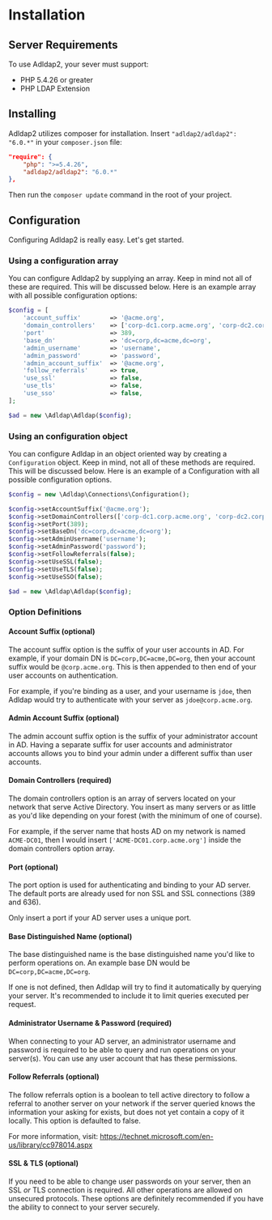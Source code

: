 # Installation

## Server Requirements

To use Adldap2, your sever must support:

- PHP 5.4.26 or greater
- PHP LDAP Extension

## Installing

Adldap2 utilizes composer for installation. Insert `"adldap2/adldap2": "6.0.*"` in your `composer.json` file:

```json
"require": {
    "php": ">=5.4.26",
    "adldap2/adldap2": "6.0.*"
},
```

Then run the `composer update` command in the root of your project.

## Configuration

Configuring Adldap2 is really easy. Let's get started.

### Using a configuration array

You can configure Adldap2 by supplying an array. Keep in mind not all of these are required. This will be discussed below.
Here is an example array with all possible configuration options:

```php
$config = [
    'account_suffix'        => '@acme.org',
    'domain_controllers'    => ['corp-dc1.corp.acme.org', 'corp-dc2.corp.acme.org'],
    'port'                  => 389,
    'base_dn'               => 'dc=corp,dc=acme,dc=org',
    'admin_username'        => 'username',
    'admin_password'        => 'password',
    'admin_account_suffix'  => '@acme.org',
    'follow_referrals'      => true,
    'use_ssl'               => false,
    'use_tls'               => false,
    'use_sso'               => false,
];

$ad = new \Adldap\Adldap($config);
```

### Using an configuration object

You can configure Adldap in an object oriented way by creating a `Configuration` object. Keep in mind, not all of these
methods are required. This will be discussed below. Here is an example of a Configuration with all possible configuration options.

```php
$config = new \Adldap\Connections\Configuration();

$config->setAccountSuffix('@acme.org');
$config->setDomainControllers(['corp-dc1.corp.acme.org', 'corp-dc2.corp.acme.org']);
$config->setPort(389);
$config->setBaseDn('dc=corp,dc=acme,dc=org');
$config->setAdminUsername('username');
$config->setAdminPassword('password');
$config->setFollowReferrals(false);
$config->setUseSSL(false);
$config->setUseTLS(false);
$config->setUseSSO(false);

$ad = new \Adldap\Adldap($config);
```
  
### Option Definitions

#### Account Suffix (optional)

The account suffix option is the suffix of your user accounts in AD. For example, if your domain DN is `DC=corp,DC=acme,DC=org`,
then your account suffix would be `@corp.acme.org`. This is then appended to then end of your user accounts on authentication.

For example, if you're binding as a user, and your username is `jdoe`, then Adldap would try to authenticate with
your server as `jdoe@corp.acme.org`.

#### Admin Account Suffix (optional)

The admin account suffix option is the suffix of your administrator account in AD. Having a separate suffix for user accounts
and administrator accounts allows you to bind your admin under a different suffix than user accounts.

#### Domain Controllers (required)

The domain controllers option is an array of servers located on your network that serve Active Directory. You insert as many
servers or as little as you'd like depending on your forest (with the minimum of one of course).

For example, if the server name that hosts AD on my network is named `ACME-DC01`, then I would insert `['ACME-DC01.corp.acme.org']`
inside the domain controllers option array.

#### Port (optional)

The port option is used for authenticating and binding to your AD server. The default ports are already used for non SSL and SSL connections (389 and 636).

Only insert a port if your AD server uses a unique port.

#### Base Distinguished Name (optional)

The base distinguished name is the base distinguished name you'd like to perform operations on. An example base DN would be `DC=corp,DC=acme,DC=org`.

If one is not defined, then Adldap will try to find it automatically by querying your server. It's recommended to include it to limit queries executed per request.

#### Administrator Username & Password (required)

When connecting to your AD server, an administrator username and password is required to be able to query and run operations on your server(s).
You can use any user account that has these permissions.

#### Follow Referrals (optional)

The follow referrals option is a boolean to tell active directory to follow a referral to another server on your network if the
server queried knows the information your asking for exists, but does not yet contain a copy of it locally. This option is defaulted to false.

For more information, visit: https://technet.microsoft.com/en-us/library/cc978014.aspx

#### SSL & TLS (optional)

If you need to be able to change user passwords on your server, then an SSL *or* TLS connection is required. All other operations
are allowed on unsecured protocols. These options are definitely recommended if you have the ability to connect to your server
securely.

